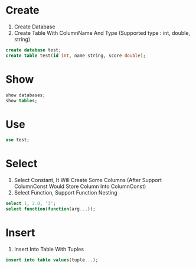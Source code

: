 # Create
1. Create Database
2. Create Table With ColumnName And Type (Supported type : int, double, string)
```sql
create database test;
create table test(id int, name string, score double);
```
# Show
```sql
show databases;
show tables;
```
# Use
```sql
use test;
```

# Select
1. Select Constant, It Will Create Some Columns (After Support ColumnConst Would Store Column Into ColumnConst)
2. Select Function, Support Function Nesting
```sql
select 1, 2.0, '3';
select function(function(arg...));
```

# Insert
1. Insert Into Table With Tuples
```sql
insert into table values(tuple...);
```